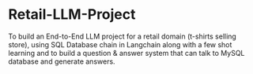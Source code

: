 # Retail-LLM-Project
To build an End-to-End LLM project for a retail domain (t-shirts selling store), using SQL Database chain in Langchain along with a few shot learning and to build a question &amp; answer system that can talk to MySQL database and generate answers. 
